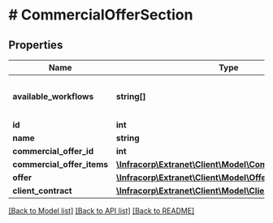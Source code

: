 # # CommercialOfferSection

## Properties

Name | Type | Description | Notes
------------ | ------------- | ------------- | -------------
**available_workflows** | **string[]** | liste des processus disponible pour l&#39;objet | [optional]
**id** | **int** |  | [optional]
**name** | **string** |  | [optional]
**commercial_offer_id** | **int** |  | [optional]
**commercial_offer_items** | [**\Infracorp\Extranet\Client\Model\CommercialOfferItem[]**](CommercialOfferItem.md) |  | [optional]
**offer** | [**\Infracorp\Extranet\Client\Model\Offer**](Offer.md) |  | [optional]
**client_contract** | [**\Infracorp\Extranet\Client\Model\ClientContract**](ClientContract.md) |  | [optional]

[[Back to Model list]](../../README.md#models) [[Back to API list]](../../README.md#endpoints) [[Back to README]](../../README.md)
